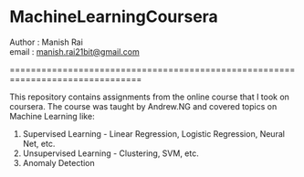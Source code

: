 # MachineLearningCoursera

Author : Manish Rai<br>
email  : manish.rai21bit@gmail.com<br>

===============================================================================

This repository contains assignments from the online course that I took on coursera. The course was taught by  Andrew.NG and covered topics on Machine Learning like:<br>
1. Supervised Learning - Linear Regression, Logistic Regression, Neural Net, etc.
2. Unsupervised Learning - Clustering, SVM, etc.
3. Anomaly Detection
